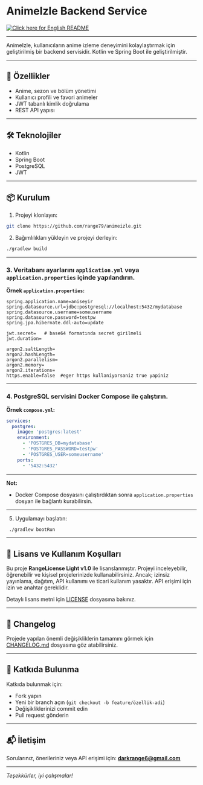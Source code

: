 
# AnimeIzle Backend Service

[![Click here for English README](https://img.shields.io/badge/Readme-English-blue?style=for-the-badge&logo=markdown)](README.md)

---

AnimeIzle, kullanıcıların anime izleme deneyimini kolaylaştırmak için geliştirilmiş bir backend servisidir. Kotlin ve Spring Boot ile geliştirilmiştir.

---

## 🚀 Özellikler

- Anime, sezon ve bölüm yönetimi  
- Kullanıcı profili ve favori animeler  
- JWT tabanlı kimlik doğrulama  
- REST API yapısı  

---

## 🛠 Teknolojiler

- Kotlin  
- Spring Boot  
- PostgreSQL  
- JWT  

---

## 📦 Kurulum

1. Projeyi klonlayın:  
```bash
git clone https://github.com/range79/animeizle.git
````

2. Bağımlılıkları yükleyin ve projeyi derleyin:

```bash
./gradlew build
```

---

### 3. Veritabanı ayarlarını `application.yml` veya `application.properties` içinde yapılandırın.

**Örnek `application.properties`:**

```properties
spring.application.name=aniseyir
spring.datasource.url=jdbc:postgresql://localhost:5432/mydatabase
spring.datasource.username=someusername
spring.datasource.password=testpw
spring.jpa.hibernate.ddl-auto=update

jwt.secret=   # base64 formatında secret girilmeli
jwt.duration=

argon2.saltLength=
argon2.hashLength=
argon2.parallelism=
argon2.memory=
argon2.iterations=
https.enable=false  #eger https kullaniyorsaniz true yapiniz
```

---

### 4. PostgreSQL servisini Docker Compose ile çalıştırın.

**Örnek `compose.yml`:**

```yaml
services:
  postgres:
    image: 'postgres:latest'
    environment:
      - 'POSTGRES_DB=mydatabase'
      - 'POSTGRES_PASSWORD=testpw'
      - 'POSTGRES_USER=someusername'
    ports:
      - '5432:5432'
```

---

**Not:**

* Docker Compose dosyasını çalıştırdıktan sonra `application.properties` dosyan ile bağlantı kurabilirsin.

---


5. Uygulamayı başlatın:

```bash
 ./gradlew bootRun
```

---

## 📜 Lisans ve Kullanım Koşulları

Bu proje **RangeLicense Light v1.0** ile lisanslanmıştır.
Projeyi inceleyebilir, öğrenebilir ve kişisel projelerinizde kullanabilirsiniz.
Ancak; izinsiz yayınlama, dağıtım, API kullanımı ve ticari kullanım yasaktır.
API erişimi için izin ve anahtar gereklidir.

Detaylı lisans metni için [LICENSE](./LICENSE-TR) dosyasına bakınız.

---

## 📝 Changelog

Projede yapılan önemli değişikliklerin tamamını görmek için [CHANGELOG.md](./CHANGELOG-TR.md) dosyasına göz atabilirsiniz.

---

## 🤝 Katkıda Bulunma

Katkıda bulunmak için:

* Fork yapın
* Yeni bir branch açın (`git checkout -b feature/özellik-adi`)
* Değişikliklerinizi commit edin
* Pull request gönderin

---

## 📬 İletişim

Sorularınız, önerileriniz veya API erişimi için:
**[darkrange6@gmail.com](mailto:darkrange6@gmail.com)**

---

*Teşekkürler, iyi çalışmalar!*

